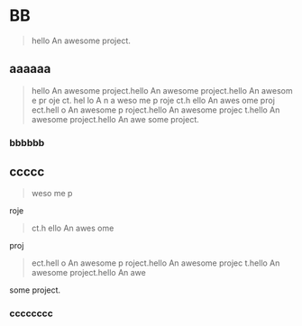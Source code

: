 # BB

> hello An awesome project.

## aaaaaa

> hello An awesome project.hello 
> An awesome 
> project.hello
>  An 
> awesom
> e pr
> oje
> ct.
> hel
> lo A
> n a
> weso
> me p
> roje
> ct.h
> ello
>  An 
> awes
> ome 
> proj
> ect.hell
> o An 
> awesome p
> roject.hello
>  An awesome projec
> t.hello An awesome project.hello An awe
> some project.


### bbbbbb

## ccccc
> weso
> me p

 roje
> ct.h
> ello
>  An 
> awes
> ome 
 
 proj
> ect.hell
> o An 
> awesome p
> roject.hello
>  An awesome projec
> t.hello An awesome project.hello An awe
 
 some project.

### cccccccc